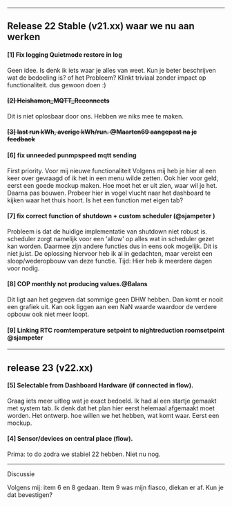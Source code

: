 -----------------------------------------------------------------------------------------------------------------------
Release 22 Stable (v21.xx) waar we nu aan werken
-----------------------------------------------------------------------------------------------------------------------

#### [1] Fix logging Quietmode restore in log</h2>
Geen idee. Is denk ik iets waar je alles van weet. Kun je beter beschrijven wat de bedoeling is? of het Probleem? Klinkt triviaal zonder impact op functionaliteit. dus gewoon doen :)

#### ~~[2] Heishamon_MQTT_Reconnects~~
Dit is niet oplosbaar door ons. Hebben we niks mee te maken.

#### ~~[3] last run kWh, averige kWh/run. @Maarten69 aangepast na je feedback~~

#### [6] fix unneeded punmpspeed mqtt sending
First priority. Voor mij nieuwe functionaliteit
Volgens mij heb je hier al een keer over gevraagd of ik het in een menu wilde zetten.
Ook hier voor geld, eerst een goede mockup maken. Hoe moet het er uit zien, waar wil je het. Daarna pas bouwen.
Probeer hier in vogel vlucht naar het dashboard te kijken waar het thuis hoort.
Is het een function met eigen tab?

#### [7] fix correct function of shutdown + custom scheduler (@sjampeter )
Probleem is dat de huidige implementatie van shutdown niet robust is.
scheduler zorgt namelijk voor een 'allow' op alles wat in scheduler gezet kan worden. Daarmee zijn andere functies dus in eens ook mogelijk. Dit is niet juist. De oplossing hiervoor heb ik al in gedachten, maar vereist een sloop/wederopbouw van deze functie.
Tijd: Hier heb ik meerdere dagen voor nodig.

#### [8] COP monthly not producing values.@Balans
Dit ligt aan het gegeven dat sommige geen DHW hebben. Dan komt er nooit een grafiek uit.
Kan ook liggen aan een NaN waarde waardoor de verdere opbouw ook niet meer loopt.

#### [9] Linking RTC roomtemperature setpoint to nightreduction roomsetpoint @sjampeter

-----------------------------------------------------------------------------------------------------------------------
release 23 (v22.xx)
-----------------------------------------------------------------------------------------------------------------------
#### [5] Selectable from Dashboard Hardware (if connected in flow).
Graag iets meer uitleg wat je exact bedoeld.
Ik had al een startje gemaakt met system tab.
Ik denk dat het plan hier eerst helemaal afgemaakt moet worden. Het ontwerp. hoe willen we het hebben, wat komt waar. Eerst een mockup.

#### [4] Sensor/devices on central place (flow).
Prima: to do zodra we stabiel 22 hebben. Niet nu nog.


-----------------------------------------------------------------------------------------------------------------------
Discussie

Volgens mij:
item 6 en 8 gedaan. 
Item 9 was mijn fiasco, diekan er af. Kun je dat bevestigen?


